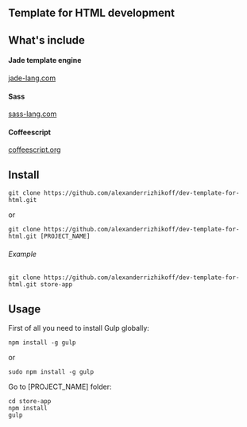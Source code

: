 ## Template for HTML development

## What's include
#### Jade template engine
[jade-lang.com](http://jade-lang.com/)
#### Sass
[sass-lang.com](http://sass-lang.com/)
#### Coffeescript
[coffeescript.org](http://coffeescript.org/)

## Install

```
git clone https://github.com/alexanderrizhikoff/dev-template-for-html.git
```

or

```
git clone https://github.com/alexanderrizhikoff/dev-template-for-html.git [PROJECT_NAME]
```

###### Example
```
git clone https://github.com/alexanderrizhikoff/dev-template-for-html.git store-app
```


## Usage

First of all you need to install Gulp globally:
```
npm install -g gulp
```
or
```
sudo npm install -g gulp
```

Go to [PROJECT_NAME] folder:

```
cd store-app
npm install
gulp
```